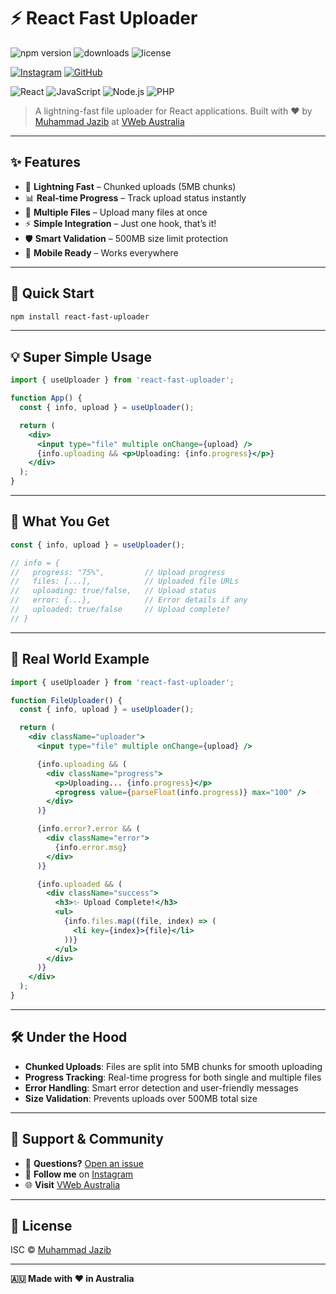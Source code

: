 # ⚡ React Fast Uploader

![npm version](https://img.shields.io/npm/v/react-fast-uploader.svg)
![downloads](https://img.shields.io/npm/dw/react-fast-uploader)
![license](https://img.shields.io/npm/l/react-fast-uploader?color=blue)

[![Instagram](https://img.shields.io/badge/Instagram-@itxmuhammadjazib-E4405F?style=flat&logo=instagram)](https://instagram.com/itxmuhammadjazib)
[![GitHub](https://img.shields.io/badge/GitHub-@mdjazib-181717?style=flat&logo=github)](https://github.com/mdjazib)

![React](https://img.shields.io/badge/React-20232A?style=for-the-badge&logo=react&logoColor=61DAFB)
![JavaScript](https://img.shields.io/badge/JavaScript-F7DF1E?style=for-the-badge&logo=javascript&logoColor=black)
![Node.js](https://img.shields.io/badge/Node.js-43853D?style=for-the-badge&logo=node.js&logoColor=white)
![PHP](https://img.shields.io/badge/PHP-777BB4?style=for-the-badge&logo=php&logoColor=white)

> A lightning-fast file uploader for React applications. Built with ❤️ by [Muhammad Jazib](https://github.com/mdjazib) at [VWeb Australia](https://vweb.com.au)

---

## ✨ Features

- 🚀 **Lightning Fast** – Chunked uploads (5MB chunks)
- 📊 **Real-time Progress** – Track upload status instantly
- 🔄 **Multiple Files** – Upload many files at once
- ⚡ **Simple Integration** – Just one hook, that’s it!
- 🛡️ **Smart Validation** – 500MB size limit protection
- 📱 **Mobile Ready** – Works everywhere

---

## 🚀 Quick Start

```bash
npm install react-fast-uploader
```

---

## 💡 Super Simple Usage

```jsx
import { useUploader } from 'react-fast-uploader';

function App() {
  const { info, upload } = useUploader();

  return (
    <div>
      <input type="file" multiple onChange={upload} />
      {info.uploading && <p>Uploading: {info.progress}</p>}
    </div>
  );
}
```

---

## 🎯 What You Get

```jsx
const { info, upload } = useUploader();

// info = {
//   progress: "75%",         // Upload progress
//   files: [...],            // Uploaded file URLs
//   uploading: true/false,   // Upload status
//   error: {...},            // Error details if any
//   uploaded: true/false     // Upload complete?
// }
```

---

## 🌟 Real World Example

```jsx
import { useUploader } from 'react-fast-uploader';

function FileUploader() {
  const { info, upload } = useUploader();

  return (
    <div className="uploader">
      <input type="file" multiple onChange={upload} />

      {info.uploading && (
        <div className="progress">
          <p>Uploading... {info.progress}</p>
          <progress value={parseFloat(info.progress)} max="100" />
        </div>
      )}

      {info.error?.error && (
        <div className="error">
          {info.error.msg}
        </div>
      )}

      {info.uploaded && (
        <div className="success">
          <h3>✨ Upload Complete!</h3>
          <ul>
            {info.files.map((file, index) => (
              <li key={index}>{file}</li>
            ))}
          </ul>
        </div>
      )}
    </div>
  );
}
```

---

## 🛠️ Under the Hood

- **Chunked Uploads**: Files are split into 5MB chunks for smooth uploading
- **Progress Tracking**: Real-time progress for both single and multiple files
- **Error Handling**: Smart error detection and user-friendly messages
- **Size Validation**: Prevents uploads over 500MB total size

---

## 🤝 Support & Community

- 💬 **Questions?** [Open an issue](https://github.com/mdjazib/react-fast-uploader/issues)
- 📸 **Follow me** on [Instagram](https://instagram.com/itxmuhammadjazib)
- 🌐 **Visit** [VWeb Australia](https://vweb.com.au)

---

## 📄 License

ISC © [Muhammad Jazib](https://github.com/mdjazib)

---

**🇦🇺 Made with ❤️ in Australia**